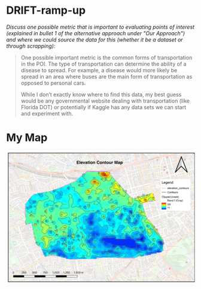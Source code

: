 # DRIFT-ramp-up

_Discuss one possible metric that is important to evaluating points of interest (explained in bullet 1 of the alternative approach under "Our Approach") and where we could source the data for this (whether it be a dataset or through scrapping):_

>One possible important metric is the common forms of transportation in the POI. The type of transportation can determine the ability of a disease to spread. For example, a disease would more likely be spread in an area where buses are the main form of transportation as opposed to personal cars. 
>
>While I don’t exactly know where to find this data, my best guess would be any governmental website dealing with transportation (like Florida DOT) or potentially if Kaggle has any data sets we can start and experiment with.

# My Map

![Elevation Contour Map](./my_map.png)

